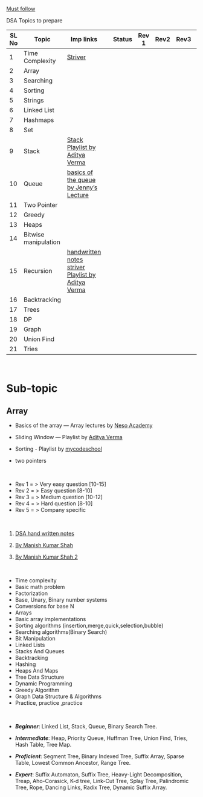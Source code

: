 [Must follow](https://anubhavsinha98.medium.com/resources-to-master-data-structures-and-algorithms-24450dc6d52b)

DSA Topics to prepare

| SL No | Topic                | Imp links                                                                                                                                                                                                                                                                                          |     | Status | Rev 1 | Rev2 | Rev3 | Rev4 | Rev5 |
| ----- | -------------------- | -------------------------------------------------------------------------------------------------------------------------------------------------------------------------------------------------------------------------------------------------------------------------------------------------- | --- | ------ | ----- | ---- | ---- | ---- | ---- |
| 1     | Time Complexity      | [Striver](https://www.youtube.com/watch?v=FPu9Uld7W-E&t=180s)                                                                                                                                                                                                                                      |     |        |       |      |      |      |
| 2     | Array                |                                                                                                                                                                                                                                                                                                    |     |        |       |      |      |      |
| 3     | Searching            |                                                                                                                                                                                                                                                                                                    |     |        |       |      |      |      |
| 4     | Sorting              |                                                                                                                                                                                                                                                                                                    |     |        |       |      |      |      |
| 5     | Strings              |                                                                                                                                                                                                                                                                                                    |     |        |       |      |      |      |
| 6     | Linked List          |                                                                                                                                                                                                                                                                                                    |     |        |       |      |      |      |
| 7     | Hashmaps             |                                                                                                                                                                                                                                                                                                    |     |        |       |      |      |      |
| 8     | Set                  |                                                                                                                                                                                                                                                                                                    |     |        |       |      |      |      |
| 9     | Stack                | [Stack Playlist by Aditya Verma](https://www.youtube.com/watch?v=P1bAPZg5uaE&list=PL_z_8CaSLPWdeOezg68SKkeLN4-T_jNHd)                                                                                                                                                                              |     |        |       |      |      |      |
| 10    | Queue                | [basics of the queue by Jenny’s Lecture](https://www.youtube.com/watch?v=zp6pBNbUB2U)                                                                                                                                                                                                              |     |        |       |      |      |      |
| 11    | Two Pointer          |                                                                                                                                                                                                                                                                                                    |     |        |       |      |      |      |
| 12    | Greedy               |                                                                                                                                                                                                                                                                                                    |     |        |       |      |      |      |
| 13    | Heaps                |                                                                                                                                                                                                                                                                                                    |     |        |       |      |      |      |
| 14    | Bitwise manipulation |                                                                                                                                                                                                                                                                                                    |     |        |       |      |      |      |
| 15    | Recursion            | [handwritten notes striver](https://www.linkedin.com/posts/shubham-upadhyay1_striver-recursion-notes-activity-7045627239131942912-AIRG?utm_source=share&utm_medium=member_desktop) [Playlist by Aditya Verma](https://www.youtube.com/watch?v=kHi1DUhp9kM&list=PL_z_8CaSLPWeT1ffjiImo0sYTcnLzo-wY) |     |        |       |      |      |      |
| 16    | Backtracking         |                                                                                                                                                                                                                                                                                                    |     |        |       |      |      |      |
| 17    | Trees                |                                                                                                                                                                                                                                                                                                    |     |        |       |      |      |      |
| 18    | DP                   |                                                                                                                                                                                                                                                                                                    |     |        |       |      |      |      |
| 19    | Graph                |                                                                                                                                                                                                                                                                                                    |     |        |       |      |      |      |
| 20    | Union Find           |                                                                                                                                                                                                                                                                                                    |     |        |       |      |      |      |
| 21    | Tries                |                                                                                                                                                                                                                                                                                                    |     |        |       |      |      |      |

&nbsp;

# Sub-topic

## Array

- Basics of the array — Array lectures by [Neso Academy](https://www.youtube.com/watch?v=55l-aZ7_F24&list=PLBlnK6fEyqRjoG6aJ4FvFU1tlXbjLBiOP)

- Sliding Window — Playlist by [Aditya Verma](https://www.youtube.com/watch?v=EHCGAZBbB88&list=PL_z_8CaSLPWeM8BDJmIYDaoQ5zuwyxnfj)

- Sorting - Playlist by [mycodeschool](https://www.youtube.com/watch?v=pkkFqlG0Hds&list=PL2_aWCzGMAwKedT2KfDMB9YA5DgASZb3U&index=2)

- two pointers

&nbsp;

- Rev 1 = > Very easy question [10-15]
- Rev 2 = > Easy question [8-10]
- Rev 3 = > Medium question [10-12]
- Rev 4 = > Hard question [8-10]
- Rev 5 = > Company specific

&nbsp;

1. [DSA hand written notes](https://www.linkedin.com/posts/manish-kumar-shah_data-structure-handwritten-notes-activity-7045705948610347008-yLyw?utm_source=share&utm_medium=member_desktop)

2. [By Manish Kumar Shah](https://www.linkedin.com/posts/manish-kumar-shah_data-structures-and-algorithm-notes-activity-7042441946379739136-T1JI?utm_source=share&utm_medium=member_desktop)

3. [By Manish Kumar Shah 2](https://www.linkedin.com/posts/manish-kumar-shah_data-structure-handwritten-notes-activity-7045705948610347008-yLyw?utm_source=share&utm_medium=member_desktop)

&nbsp;

- Time complexity
- Basic math problem
- Factorization
- Base, Unary, Binary number systems
- Conversions for base N
- Arrays
- Basic array implementations
- Sorting algorithms (insertion,merge,quick,selection,bubble)
- Searching algorithms(Binary Search)
- Bit Manipulation
- Linked Lists
- Stacks And Queues
- Backtracking
- Hashing
- Heaps And Maps
- Tree Data Structure
- Dynamic Programming
- Greedy Algorithm
- Graph Data Structure & Algorithms
- Practice, practice ,practice

&nbsp;

- **_Beginner_**: Linked List, Stack, Queue, Binary Search Tree.

- **_Intermediate_**: Heap, Priority Queue, Huffman Tree, Union Find, Tries, Hash Table, Tree Map.

- **_Proficient_**: Segment Tree, Binary Indexed Tree, Suffix Array, Sparse Table, Lowest Common Ancestor, Range Tree.

- **_Expert_**: Suffix Automaton, Suffix Tree, Heavy-Light Decomposition, Treap, Aho-Corasick, K-d tree, Link-Cut Tree, Splay Tree, Palindromic Tree, Rope, Dancing Links, Radix Tree, Dynamic Suffix Array.
